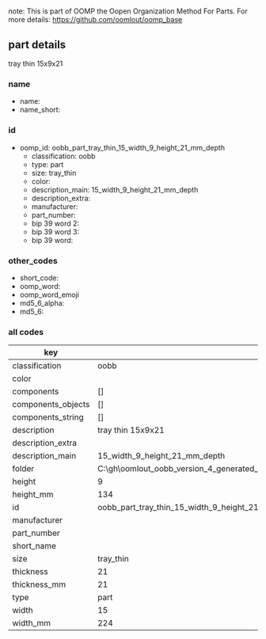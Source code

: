 #   

note: This is part of OOMP the Oopen Organization Method For Parts. For more details: https://github.com/oomlout/oomp_base

##  part details



tray thin 15x9x21

### name
* name: 
* name_short: 
### id
* oomp_id: oobb_part_tray_thin_15_width_9_height_21_mm_depth
  * classification: oobb
  * type: part
  * size: tray_thin
  * color: 
  * description_main: 15_width_9_height_21_mm_depth
  * description_extra: 
  * manufacturer: 
  * part_number: 
  * bip 39 word 2: 
  * bip 39 word 3: 
  * bip 39 word: 

### other_codes
* short_code: 
* oomp_word: 
* oomp_word_emoji 
* md5_6_alpha: 
* md5_6: 









### all codes 
| key | value |  
| --- | --- |  
| classification | oobb |  
| color |  |  
| components | [] |  
| components_objects | [] |  
| components_string | [] |  
| description | tray thin 15x9x21 |  
| description_extra |  |  
| description_main | 15_width_9_height_21_mm_depth |  
| folder | C:\gh\oomlout_oobb_version_4_generated_parts\things\oobb_part_tray_thin_15_width_9_height_21_mm_depth |  
| height | 9 |  
| height_mm | 134 |  
| id | oobb_part_tray_thin_15_width_9_height_21_mm_depth |  
| manufacturer |  |  
| part_number |  |  
| short_name |  |  
| size | tray_thin |  
| thickness | 21 |  
| thickness_mm | 21 |  
| type | part |  
| width | 15 |  
| width_mm | 224 |  
